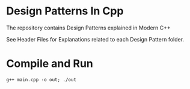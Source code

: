 # Design Patterns In Cpp
The repository contains Design Patterns explained in Modern C++

See Header Files for Explanations related to each Design Pattern folder.

# Compile and Run
`g++ main.cpp -o out; ./out`

